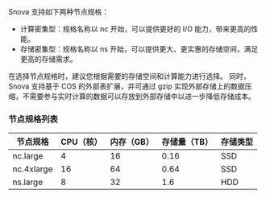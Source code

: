 Snova 支持如下两种节点规格：
- 计算密集型：规格名称以 nc 开始，可以提供更好的 I/O 能力，带来更高的性能。
- 存储密集型：规格名称以 ns 开始，可以提供更大、更实惠的存储空间，满足更高的存储需求。

在选择节点规格时，建议您根据需要的存储空间和计算能力进行选择。
同时，Snova 支持基于 COS 的外部表扩展，并可通过 gzip 实现外部存储上的数据压缩，不需要参与实时计算的数据可以存放到外部存储中以进一步降低存储成本。

### 节点规格列表

| 节点规格 | CPU（核） | 内存（GB） | 存储量（TB） |  存储类型 | 
| ------------ | ------------ | -------------- | ------------ | ------------ | 
| nc.large     | 4            | 16             | 0.16        |  SSD          | 
| nc.4xlarge  |16         | 64          | 0.64          |  SSD          | 
| ns.large     | 8            | 32              | 1.6         |  HDD          | 


